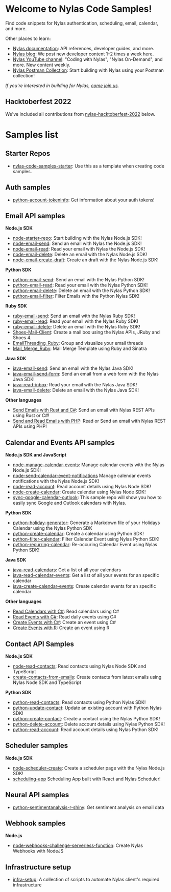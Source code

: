 # Welcome to Nylas Code Samples!

Find code snippets for Nylas authentication, scheduling, email, calendar, and more.

Other places to learn:

- [Nylas documentation](https://developer.nylas.com): API references, developer guides, and more.
- [Nylas blog](https://www.nylas.com/blog/): We post new developer content 1–2 times a week here.
- [Nylas YouTube channel](https://www.youtube.com/c/nylas): "Coding with Nylas", "Nylas On-Demand", and more. New content weekly.
- [Nylas Postman Collection](https://www.postman.com/trynylas/workspace/nylas-api/overview): Start building with Nylas using your Postman collection!

_If you're interested in building for Nylas, [come join us](https://ats.comparably.com/api/v1/gh/nylas)._

## Hacktoberfest 2022
We've included all contributions from [nylas-hacktoberfest-2022](https://github.com/nylas-samples/nylas-hacktoberfest-2022) below.

# Samples list

## Starter Repos
- [nylas-code-samples-starter](https://github.com/nylas-samples/nylas-code-samples-starter): Use this as a template when creating code samples.

## Auth samples

- [python-account-tokeninfo](https://github.com/nylas-samples/python-account-tokeninfo): Get information about your auth tokens!

## Email API samples

**Node.js SDK**
- [node-starter-repo](https://github.com/nylas-samples/node-starter-repo): Start building with the Nylas Node.js SDK!
- [node-email-send](https://github.com/nylas-samples/node-email-send): Send an email with Nylas the Node.js SDK!
- [node-email-read](https://github.com/nylas-samples/node-email-read): Read your email with Nylas the Node.js SDK!
- [node-email-delete](https://github.com/nylas-samples/node-delete-email): Delete an email with the Nylas Node.js SDK!
- [node-email-create-draft](https://github.com/nylas-samples/nylas-hacktoberfest-2022//tree/main/code-samples/email/node/create-draft): Create an draft with the Nylas Node.js SDK!

**Python SDK**

- [python-email-send](https://github.com/nylas-samples/python-email-send): Send an email with the Nylas Python SDK!
- [python-email-read](https://github.com/nylas-samples/python-email-read): Read your email with the Nylas Python SDK!
- [python-email-delete](https://github.com/nylas-samples/python-email-delete): Delete an email with the Nylas Python SDK!
- [python-email-filter](https://github.com/nylas-samples/nylas-hacktoberfest-2022//tree/main/code-samplesemail/python/filter-email/): Filter Emails with the Python Nylas SDK!

**Ruby SDK**

- [ruby-email-send](https://github.com/nylas-samples/ruby-email-send): Send an email with the Nylas Ruby SDK!
- [ruby-email-read](https://github.com/nylas-samples/ruby-email-read): Read your email with the Nylas Ruby SDK!
- [ruby-email-delete](https://github.com/nylas-samples/ruby-email-delete): Delete an email with the Nylas Ruby SDK!
- [Shoes-Mail-Client](https://github.com/nylas-samples/Shoes-Mail-Client): Create a mail box using the Nylas APIs, JRuby and Shoes 4.
- [EmailThreading_Ruby](https://github.com/nylas-samples/EmailThreading_Ruby): Group and visualize your email threads
- [Mail_Merge_Ruby](https://github.com/nylas-samples/mail_merge_ruby): Mail Merge Template using Ruby and Sinatra

**Java SDK**

- [java-email-send](https://github.com/nylas-samples/java-email-send): Send an email with the Nylas Java SDK!
- [java-email-send-form](https://github.com/nylas-samples/java-email-send-form): Send an email from a web form with the Nylas Java SDK!
- [java-read-inbox](https://github.com/nylas-samples/java-read-email): Read your email with the Nylas Java SDK!
- [java-email-delete](https://github.com/nylas-samples/java_email_delete): Delete an email with the Nylas Java SDK!

**Other languages**

- [Send Emails with Rust and C#](https://github.com/nylas-samples/send_emails_rust_csharp): Send an email with Nylas REST APIs using Rust or C#!
- [Send and Read Emails with PHP](https://github.com/nylas-samples/php_send_and_read_emails): Read or Send an email with Nylas REST APIs using PHP!

## Calendar and Events API samples

**Node.js SDK and JavaScript**
- [node-manage-calendar-events](https://github.com/nylas-samples/node-manage-calendar-events): Manage calendar events with the Nylas Node.js SDK!
- [node-send-calendar-event-notifications](https://github.com/nylas-samples/node-send-calendar-event-notifications) Manage calendar events notifications with the Nylas Node.js SDK!
- [node-read-account](https://github.com/nylas-samples/nylas-hacktoberfest-2022/tree/main/code-samples/account/node/read-account/): Read account details using Nylas Node SDK!
- [node-create-calendar](https://github.com/nylas-samples/nylas-hacktoberfest-2022/tree/main/code-samples/calendar/node/create-calendar/): Create calendar using Nylas Node SDK!
- [sync-google-calendar-outlook](https://github.com/nylas-samples/sync-google-calendar-outlook): This sample repo will show you how to easily sync Google and Outlook calendars with Nylas.

**Python SDK**
- [python-holiday-generator](https://github.com/nylas-samples/python-holidays-generator): Generate a Markdown file of your Holidays Calendar using the Nylas Python SDK
- [python-create-calendar](https://github.com/nylas-samples/nylas-hacktoberfest-2022//tree/main/code-samples/calendar/python/create-calendar/): Create a calendar using Python SDK!
- [python-filter-calendar](https://github.com/nylas-samples/nylas-hacktoberfest-2022//tree/main/code-samples/calendar/python/filter-calendar/): Filter Calendar Event using Nylas Python SDK!
- [python-recurring-calendar](https://github.com/nylas-samples/nylas-hacktoberfest-2022//tree/main/code-samples/calendar/python/reoccuring_event/): Re-occuring Calendar Event using Nylas Python SDK!

**Java SDK**
- [java-read-calendars](https://github.com/nylas-samples/java-read-calendars): Get a list of all your calendars
- [java-read-calendar-events](https://github.com/nylas-samples/java-read-calendar-events): Get a list of all your events for an specific calendar
- [java-create-calendar-events](https://github.com/nylas-samples/java-create-calendar-events): Create calendar events for an specific calendar

**Other languages**
- [Read Calendars with C#](https://github.com/nylas-samples/read_calendars_c_sharp): Read calendars using C#
- [Read Events with C#](https://github.com/nylas-samples/read_events_c_sharp): Read daily events using C#
- [Create Events with C#](https://github.com/nylas-samples/create_events_c_sharp): Create an event using C#
- [Create Events with R](https://github.com/nylas-samples/create_events_r): Create an event using R

## Contact API Samples

**Node.js SDK**
- [node-read-contacts](https://github.com/nylas-samples/nylas-hacktoberfest-2022//tree/main/code-samples/contact/node/read-contacts/): Read contacts using Nylas Node SDK and TypeScript
- [create-contacts-from-emails](https://github.com/nylas-samples/nylas-hacktoberfest-2022//tree/main/code-samples/contact/node/create-contacts-from-emails/): Create contacts from latest emails using Nylas Node SDK and TypeScript

**Python SDK**
- [python-read-contacts](https://github.com/nylas-samples/nylas-hacktoberfest-2022/tree/main/code-samples/contact/python/read_contacts/): Read contacts using Python Nylas SDK!
- [python-update-contact](https://github.com/nylas-samples/nylas-hacktoberfest-2022/tree/main/code-samples/contact/python/update_contact/): Update an existing account with Python Nylas SDK!
- [python-create-contact](https://github.com/nylas-samples/nylas-hacktoberfest-2022/tree/main/code-samples/contact/python/create_contact/): Create a contact using the Nylas Python SDK!
- [python-delete-account](https://github.com/nylas-samples/nylas-hacktoberfest-2022/tree/main/code-samples/contact/python/delete_contact/): Delete account details using Nylas Python SDK!
- [python-read-account](https://github.com/nylas-samples/nylas-hacktoberfest-2022//tree/main/code-samples/account/python/read-account/): Read account details using Nylas Python SDK!

## Scheduler samples

**Node.js SDK**

- [node-scheduler-create](https://github.com/nylas-samples/node-scheduler-create): Create a scheduler page with the Nylas Node.js SDK!
- [scheduling-app](https://github.com/nylas-samples/scheduling-app) Scheduling App built with React and Nylas Scheduler!

## Neural API samples

- [python-sentimentanalysis-r-shiny](https://github.com/nylas-samples/python-sentimentanalysis-r-shiny): Get sentiment analysis on email data

## Webhook samples

**Node.js**
- [node-webhooks-challenge-serverless-function](https://github.com/nylas-samples/node-webhooks-challenge-serverless-function): Create Nylas Webhooks with NodeJS

## Infrastructure setup
- [infra-setup](https://github.com/nylas-samples/infra-setup): A collection of scripts to automate Nylas client's required infrastructure
